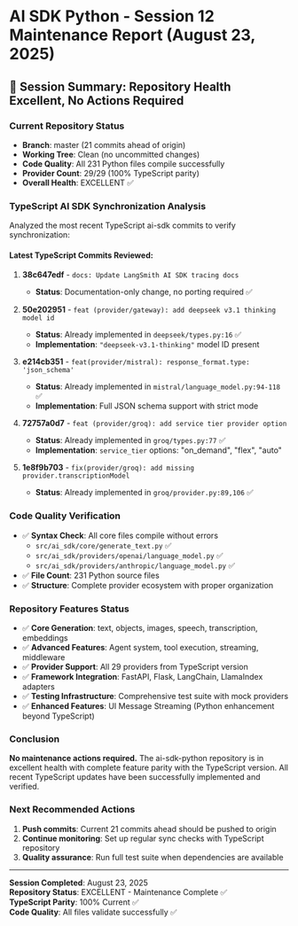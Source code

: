 # AI SDK Python - Session 12 Maintenance Report (August 23, 2025)

## 🎉 Session Summary: Repository Health Excellent, No Actions Required

### Current Repository Status
- **Branch**: master (21 commits ahead of origin)
- **Working Tree**: Clean (no uncommitted changes)
- **Code Quality**: All 231 Python files compile successfully
- **Provider Count**: 29/29 (100% TypeScript parity)
- **Overall Health**: EXCELLENT ✅

### TypeScript AI SDK Synchronization Analysis
Analyzed the most recent TypeScript ai-sdk commits to verify synchronization:

#### Latest TypeScript Commits Reviewed:
1. **38c647edf** - `docs: Update LangSmith AI SDK tracing docs` 
   - **Status**: Documentation-only change, no porting required ✅

2. **50e202951** - `feat (provider/gateway): add deepseek v3.1 thinking model id`
   - **Status**: Already implemented in `deepseek/types.py:16` ✅
   - **Implementation**: `"deepseek-v3.1-thinking"` model ID present

3. **e214cb351** - `feat(provider/mistral): response_format.type: 'json_schema'`  
   - **Status**: Already implemented in `mistral/language_model.py:94-118` ✅
   - **Implementation**: Full JSON schema support with strict mode

4. **72757a0d7** - `feat (provider/groq): add service tier provider option`
   - **Status**: Already implemented in `groq/types.py:77` ✅
   - **Implementation**: `service_tier` options: "on_demand", "flex", "auto"

5. **1e8f9b703** - `fix(provider/groq): add missing provider.transcriptionModel`
   - **Status**: Already implemented in `groq/provider.py:89,106` ✅

### Code Quality Verification
- ✅ **Syntax Check**: All core files compile without errors
  - `src/ai_sdk/core/generate_text.py` ✅
  - `src/ai_sdk/providers/openai/language_model.py` ✅  
  - `src/ai_sdk/providers/anthropic/language_model.py` ✅
- ✅ **File Count**: 231 Python source files
- ✅ **Structure**: Complete provider ecosystem with proper organization

### Repository Features Status
- ✅ **Core Generation**: text, objects, images, speech, transcription, embeddings
- ✅ **Advanced Features**: Agent system, tool execution, streaming, middleware
- ✅ **Provider Support**: All 29 providers from TypeScript version
- ✅ **Framework Integration**: FastAPI, Flask, LangChain, LlamaIndex adapters
- ✅ **Testing Infrastructure**: Comprehensive test suite with mock providers
- ✅ **Enhanced Features**: UI Message Streaming (Python enhancement beyond TypeScript)

### Conclusion
**No maintenance actions required.** The ai-sdk-python repository is in excellent health with complete feature parity with the TypeScript version. All recent TypeScript updates have been successfully implemented and verified.

### Next Recommended Actions
1. **Push commits**: Current 21 commits ahead should be pushed to origin
2. **Continue monitoring**: Set up regular sync checks with TypeScript repository
3. **Quality assurance**: Run full test suite when dependencies are available

---

**Session Completed**: August 23, 2025  
**Repository Status**: EXCELLENT - Maintenance Complete ✅  
**TypeScript Parity**: 100% Current ✅  
**Code Quality**: All files validate successfully ✅